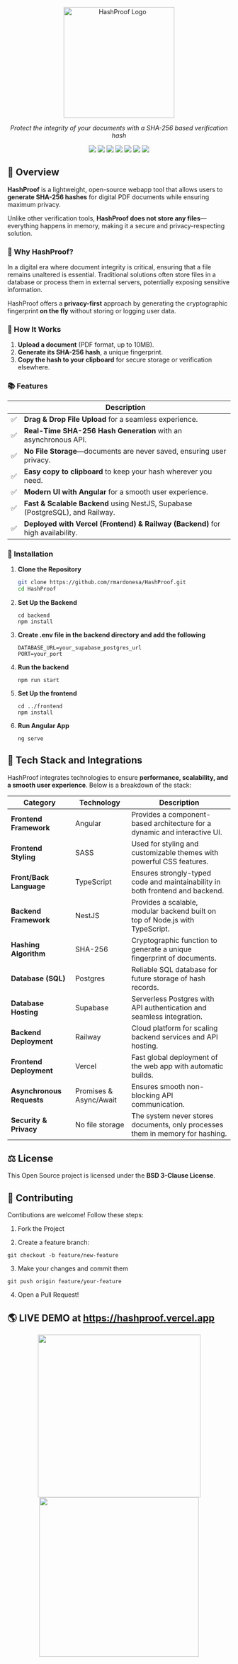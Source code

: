 <p align="center">
  <img src="https://github.com/user-attachments/assets/247ab4ce-f422-4a32-9235-96f73551beed" alt="HashProof Logo" width="250" height="250">
</p>

<p align="center">
  <i>Protect the integrity of your documents with a SHA-256 based verification hash</i>
</p>

<p align="center">
  <img src="https://img.shields.io/badge/Angular-DD0031?style=for-the-badge&logo=angular&logoColor=white">
  <img src="https://img.shields.io/badge/TypeScript-3178C6?style=for-the-badge&logo=typescript&logoColor=white">
  <img src="https://img.shields.io/badge/Vercel-000000?style=for-the-badge&logo=vercel&logoColor=white">
  <img src="https://img.shields.io/badge/Nest-E0234E?style=for-the-badge&logo=nestjs&logoColor=white">
  <img src="https://img.shields.io/badge/Supabase-3ECF8E?style=for-the-badge&logo=supabase&logoColor=white">
  <img src="https://img.shields.io/badge/Postgres-4169E1?style=for-the-badge&logo=postgresql&logoColor=white">
  <img src="https://img.shields.io/badge/Railway-0B0D0E?style=for-the-badge&logo=railway&logoColor=white">
</p>


## 🚀 Overview

**HashProof** is a lightweight, open-source webapp tool that allows users to **generate SHA-256 hashes** for digital PDF documents while ensuring maximum privacy. 

Unlike other verification tools, **HashProof does not store any files**—everything happens in memory, making it a secure and privacy-respecting solution.


### 🧠 Why HashProof?  

In a digital era where document integrity is critical, ensuring that a file remains unaltered is essential. Traditional solutions often store files in a database or process them in external servers, potentially exposing sensitive information. 

HashProof offers a **privacy-first** approach by generating the cryptographic fingerprint **on the fly** without storing or logging user data.

### 🧪 How It Works  
1. **Upload a document** (PDF format, up to 10MB).  
2. **Generate its SHA-256 hash**, a unique fingerprint.  
3. **Copy the hash to your clipboard** for secure storage or verification elsewhere.  

### 📚 Features  
|   | Description |
|---|-------------------------------------------------------------|
|✅ |**Drag & Drop File Upload** for a seamless experience.  |
|✅ |**Real-Time SHA-256 Hash Generation** with an asynchronous API. |  
|✅ |**No File Storage**—documents are never saved, ensuring user privacy. |  
|✅ |**Easy copy to clipboard** to keep your hash wherever you need.  |
|✅ |**Modern UI with Angular** for a smooth user experience.  |
|✅ |**Fast & Scalable Backend** using NestJS, Supabase (PostgreSQL), and Railway. |  
|✅ |**Deployed with Vercel (Frontend) & Railway (Backend)** for high availability. | 







### 🧭 Installation

1. **Clone the Repository**
     ```sh
     git clone https://github.com/rmardonesa/HashProof.git
     cd HashProof
     ```


2. **Set Up the Backend**

    ```
    cd backend
    npm install
    ```

3. **Create .env file in the backend directory and add the following**
  
    ```
    DATABASE_URL=your_supabase_postgres_url
    PORT=your_port
    ```

4. **Run the backend**
    ```
    npm run start
    ```

5. **Set Up the frontend**
    ```
    cd ../frontend
    npm install
    ```

6. **Run Angular App**
    ```
    ng serve
    ```


## 🧰 Tech Stack and Integrations  

HashProof integrates technologies to ensure **performance, scalability, and a smooth user experience**. Below is a breakdown of the stack:

| **Category**            | **Technology**       | **Description** |
|-------------------------|---------------------|----------------|
| **Frontend Framework**            | Angular             | Provides a component-based architecture for a dynamic and interactive UI. |
| **Frontend Styling**    | SASS                | Used for styling and customizable themes with powerful CSS features. |
| **Front/Back Language**   | TypeScript          | Ensures strongly-typed code and maintainability in both frontend and backend. |
| **Backend Framework**   | NestJS              | Provides a scalable, modular backend built on top of Node.js with TypeScript. |
| **Hashing Algorithm**   | SHA-256             | Cryptographic function to generate a unique fingerprint of documents. |
| **Database (SQL)**           | Postgres          | Reliable SQL database for future storage of hash records. |
| **Database Hosting**    | Supabase            | Serverless Postgres with API authentication and seamless integration. |
| **Backend Deployment**  | Railway             | Cloud platform for scaling backend services and API hosting. |
| **Frontend Deployment** | Vercel              | Fast global deployment of the web app with automatic builds. |
| **Asynchronous Requests** | Promises & Async/Await | Ensures smooth non-blocking API communication. |
| **Security & Privacy**  | No file storage     | The system never stores documents, only processes them in memory for hashing. |

## ⚖️ License

This Open Source project is licensed under the **BSD 3-Clause License**.

## 🔮 Contributing

Contibutions are welcome! Follow these steps:

1. Fork the Project

2. Create a feature branch:

  ```
  git checkout -b feature/new-feature
  ```

3. Make your changes and commit them
  ```
  git push origin feature/your-feature
  ```
  
4. Open a Pull Request!


##  🌎 LIVE DEMO at https://hashproof.vercel.app

<p align="center">

  <img src="https://github.com/user-attachments/assets/0ec7b4c9-6581-4078-9e74-14a32864ecba" width="367">
  <img src="https://github.com/user-attachments/assets/a18e710c-a67f-48a4-b1b2-6e51f9900781" width="360">
</p>


